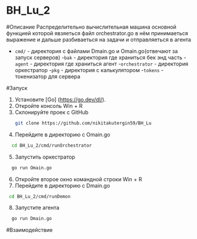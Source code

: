 # BH_Lu_2

#Описание
Распределительно вычислительная машина основной функцией которой явзяеться файл orchestrator.go в нём принимаеться выражение и дальше разбиваеться на задачи и отправляеться в агента
- `cmd/` - директория с файлами Dmain.go и Omain.go(отвечают за запуск серверов)
-`bak` - директория где храниться бек энд часть
  -`agent` - директория где храниться агент
  -`orchestrator` - директория оркестратор
  -`pkg` - директория с калькулятором
  -`tokens` - токенизатор для сервера

#Запуск
1. Установите [Go] (https://go.dev/dl/).
2. Откройте консоль
Win + R
3. Склонируйте проек с GitHub
    ```bash
    git clone https://github.com/nikitakutergin59/BH_Lu
    ```
4. Перейдите в директорию с Omain.go
```bash
  cd BH_Lu_2/cmd/runOrchestrator
```
5. Запустить оркестратор
```bash
  go run Omain.go
```
6. Откройте второе окно командной строки
Win + R
7. Перейдите в директорию с Dmain.go
```bash
 cd BH_Lu_2/cmd/runDemon
```
8. Запустите агента
```bash
  go run Dmain.go
```

#Взаимодействие


    
